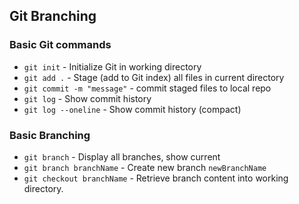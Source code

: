 ## Git Branching

### Basic Git commands
* `git init` - Initialize Git in working directory
* `git add .` - Stage (add to Git index) all files in current directory
* `git commit -m "message"` - commit staged files to local repo
* `git log` - Show commit history
* `git log --oneline` - Show commit history (compact)

### Basic Branching
* `git branch` - Display all branches, show current
* `git branch branchName` - Create new branch `newBranchName`
* `git checkout branchName` - Retrieve branch content into working directory.
